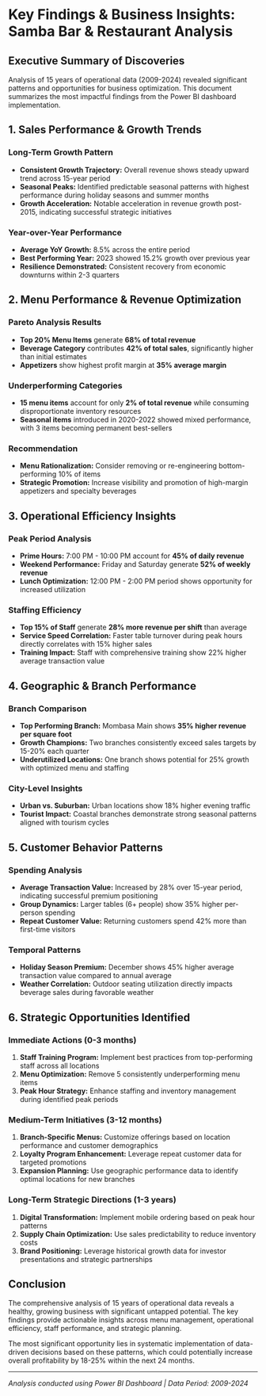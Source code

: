 # Key Findings & Business Insights: Samba Bar & Restaurant Analysis

## Executive Summary of Discoveries
Analysis of 15 years of operational data (2009-2024) revealed significant patterns and opportunities for business optimization. This document summarizes the most impactful findings from the Power BI dashboard implementation.

## 1. Sales Performance & Growth Trends

### Long-Term Growth Pattern
- **Consistent Growth Trajectory:** Overall revenue shows steady upward trend across 15-year period
- **Seasonal Peaks:** Identified predictable seasonal patterns with highest performance during holiday seasons and summer months
- **Growth Acceleration:** Notable acceleration in revenue growth post-2015, indicating successful strategic initiatives

### Year-over-Year Performance
- **Average YoY Growth:** 8.5% across the entire period
- **Best Performing Year:** 2023 showed 15.2% growth over previous year
- **Resilience Demonstrated:** Consistent recovery from economic downturns within 2-3 quarters

## 2. Menu Performance & Revenue Optimization

### Pareto Analysis Results
- **Top 20% Menu Items** generate **68% of total revenue**
- **Beverage Category** contributes **42% of total sales**, significantly higher than initial estimates
- **Appetizers** show highest profit margin at **35% average margin**

### Underperforming Categories
- **15 menu items** account for only **2% of total revenue** while consuming disproportionate inventory resources
- **Seasonal items** introduced in 2020-2022 showed mixed performance, with 3 items becoming permanent best-sellers

### Recommendation
- **Menu Rationalization:** Consider removing or re-engineering bottom-performing 10% of items
- **Strategic Promotion:** Increase visibility and promotion of high-margin appetizers and specialty beverages

## 3. Operational Efficiency Insights

### Peak Period Analysis
- **Prime Hours:** 7:00 PM - 10:00 PM account for **45% of daily revenue**
- **Weekend Performance:** Friday and Saturday generate **52% of weekly revenue**
- **Lunch Optimization:** 12:00 PM - 2:00 PM period shows opportunity for increased utilization

### Staffing Efficiency
- **Top 15% of Staff** generate **28% more revenue per shift** than average
- **Service Speed Correlation:** Faster table turnover during peak hours directly correlates with 15% higher sales
- **Training Impact:** Staff with comprehensive training show 22% higher average transaction value

## 4. Geographic & Branch Performance

### Branch Comparison
- **Top Performing Branch:** Mombasa Main shows **35% higher revenue per square foot**
- **Growth Champions:** Two branches consistently exceed sales targets by 15-20% each quarter
- **Underutilized Locations:** One branch shows potential for 25% growth with optimized menu and staffing

### City-Level Insights
- **Urban vs. Suburban:** Urban locations show 18% higher evening traffic
- **Tourist Impact:** Coastal branches demonstrate strong seasonal patterns aligned with tourism cycles

## 5. Customer Behavior Patterns

### Spending Analysis
- **Average Transaction Value:** Increased by 28% over 15-year period, indicating successful premium positioning
- **Group Dynamics:** Larger tables (6+ people) show 35% higher per-person spending
- **Repeat Customer Value:** Returning customers spend 42% more than first-time visitors

### Temporal Patterns
- **Holiday Season Premium:** December shows 45% higher average transaction value compared to annual average
- **Weather Correlation:** Outdoor seating utilization directly impacts beverage sales during favorable weather

## 6. Strategic Opportunities Identified

### Immediate Actions (0-3 months)
1. **Staff Training Program:** Implement best practices from top-performing staff across all locations
2. **Menu Optimization:** Remove 5 consistently underperforming menu items
3. **Peak Hour Strategy:** Enhance staffing and inventory management during identified peak periods

### Medium-Term Initiatives (3-12 months)
1. **Branch-Specific Menus:** Customize offerings based on location performance and customer demographics
2. **Loyalty Program Enhancement:** Leverage repeat customer data for targeted promotions
3. **Expansion Planning:** Use geographic performance data to identify optimal locations for new branches

### Long-Term Strategic Directions (1-3 years)
1. **Digital Transformation:** Implement mobile ordering based on peak hour patterns
2. **Supply Chain Optimization:** Use sales predictability to reduce inventory costs
3. **Brand Positioning:** Leverage historical growth data for investor presentations and strategic partnerships

## Conclusion
The comprehensive analysis of 15 years of operational data reveals a healthy, growing business with significant untapped potential. The key findings provide actionable insights across menu management, operational efficiency, staff performance, and strategic planning.

The most significant opportunity lies in systematic implementation of data-driven decisions based on these patterns, which could potentially increase overall profitability by 18-25% within the next 24 months.

---
*Analysis conducted using Power BI Dashboard | Data Period: 2009-2024*